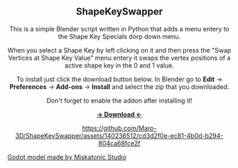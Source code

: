 <div align="center">
   <h2>ShapeKeySwapper</h2>
</div>

<div align="center">
 <p>This is a simple Blender script written in Python that adds a menu entery to the Shape Key Specials dorp down menu.
<p>When you select a Shape Key by left clicking on it and then press the "Swap Vertices at Shape Key Value" menu entery it swaps the vertex positions of a active shape key in the 0 and 1 value. 

 <p>To install just click the download button below. In Blender go to <b>Edit</b> -> <b>Preferences</b> -> <b>Add-ons</b> -> <b>Install</b> and select the zip that you downloaded. 
  <p>Don't forget to enable the addon after installing it!
<b><p><a href="https://github.com/Maro-3D/ShapeKeySwapper/archive/refs/heads/main.zip">-> Download <-</a></b> 

 
https://github.com/Maro-3D/ShapeKeySwapper/assets/140236512/cd3d2f0e-ec81-4b0d-b294-804ca68fce2f
</div>

<a href="https://twitter.com/miskatonic_s">Godot model made by Miskatonic Studio</a> 


